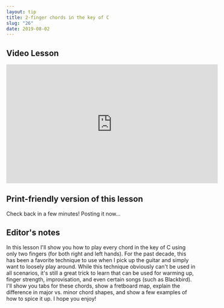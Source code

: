 ```yaml
---
layout: tip
title: 2-finger chords in the key of C
slug: "26"
date: 2019-08-02
---
```


<!-- patreon_lesson_available: true
patreon_lesson_url: https://www.patreon.com/posts/27916357 -->

## Video Lesson

<iframe width="560" height="315" src="https://www.youtube.com/embed/5KRIXXbu0n8?showinfo=0" frameborder="0" allowfullscreen></iframe>

## Print-friendly version of this lesson

<!-- To download the print-friendly PDF I show in my video lesson, [become a supporter on my Patreon page](https://www.patreon.com/posts/27916357). One month minimum ($3, cancel anytime) gets you access to PDFs of all my new & recent lessons ([view a free sample & see list of all PDFs](http://playsongnotes.com/downloads)). Thanks for supporting me and this project! -->

Check back in a few minutes! Posting it now...

<!-- Coming later this morning! Check back soon... -->

## Editor's notes

In this lesson I'll show you how to play every chord in the key of C using only two fingers (for both right and left hands). For the past decade, this has been a favorite technique to use when I pick up the guitar and simply want to loosely play around. While this technique obviously can't be used in all scenarios, it's still a great trick to learn that can be used for warming up, finger strength, improvisation, and even certain songs (such as Blackbird). I'll show you tabs for these chords, show a fretboard map, explain the difference in major vs. minor chord shapes, and show a few examples of how to spice it up. I hope you enjoy!
